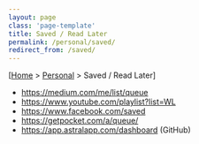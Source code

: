 ```yaml
---
layout: page
class: 'page-template'
title: Saved / Read Later
permalink: /personal/saved/
redirect_from: /saved/
---
```


[[Home](/) > [Personal](/personal/) > Saved / Read Later]

* https://medium.com/me/list/queue
* https://www.youtube.com/playlist?list=WL
* https://www.facebook.com/saved
* https://getpocket.com/a/queue/
* https://app.astralapp.com/dashboard (GitHub)
